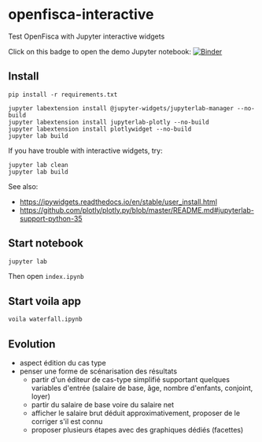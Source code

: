 # openfisca-interactive

Test OpenFisca with Jupyter interactive widgets

Click on this badge to open the demo Jupyter notebook: [![Binder](https://mybinder.org/badge.svg)](https://mybinder.org/v2/gh/cbenz/openfisca-interactive/master?filepath=index.ipynb)

## Install

```
pip install -r requirements.txt

jupyter labextension install @jupyter-widgets/jupyterlab-manager --no-build
jupyter labextension install jupyterlab-plotly --no-build
jupyter labextension install plotlywidget --no-build
jupyter lab build
```

If you have trouble with interactive widgets, try:

```
jupyter lab clean
jupyter lab build
```

See also:

* https://ipywidgets.readthedocs.io/en/stable/user_install.html
* https://github.com/plotly/plotly.py/blob/master/README.md#jupyterlab-support-python-35

## Start notebook

```bash
jupyter lab
```

Then open `index.ipynb`

## Start voila app

```bash
voila waterfall.ipynb
```

## Evolution

* aspect édition du cas type
* penser une forme de scénarisation des résultats
  * partir d'un éditeur de cas-type simplifié supportant quelques variables d'entrée (salaire de base, âge, nombre d'enfants, conjoint, loyer)
  * partir du salaire de base voire du salaire net
  * afficher le salaire brut déduit approximativement, proposer de le corriger s'il est connu
  * proposer plusieurs étapes avec des graphiques dédiés (facettes)
